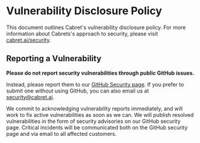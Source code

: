 # Vulnerability Disclosure Policy

This document outlines Cabret's vulnerability disclosure policy. For more information about Cabrets's approach to security, please visit [cabret.ai/security](https://cabret.ai/security).

## Reporting a Vulnerability

**Please do not report security vulnerabilities through public GitHub issues.**

Instead, please report them to our [GitHub Security page](https://github.com/cabret-ai/security). If you prefer to submit one without using GitHub, you can also email us at [security@cabret.ai](mailto:security@cabret.ai).

We commit to acknowledging vulnerability reports immediately, and will work to fix active vulnerabilities as soon as we can. We will publish resolved vulnerabilities in the form of security advisories on our GitHub security page. Critical incidents will be communicated both on the GitHub security page and via email to all affected customers.
